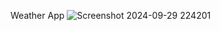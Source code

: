 Weather App
![Screenshot 2024-09-29 224201](https://github.com/user-attachments/assets/85f89347-d192-4048-b5d7-750784c6cb50)
